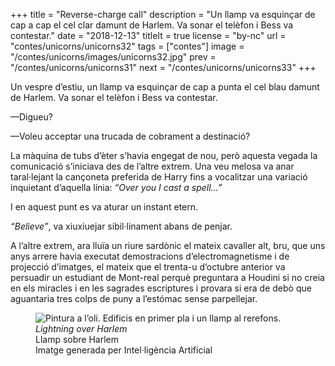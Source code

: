 +++
title = "Reverse-charge call"
description = "Un llamp va esquinçar de cap a cap el cel clar damunt de Harlem. Va sonar el telèfon i Bess va contestar."
date = "2018-12-13"
titleIt = true
license = "by-nc"
url = "contes/unicorns/unicorns32"
tags = ["contes"]
image = "/contes/unicorns/images/unicorns32.jpg"
prev = "/contes/unicorns/unicorns31"
next = "/contes/unicorns/unicorns33"
+++

Un vespre d’estiu, un llamp va esquinçar de cap a punta el cel blau damunt de Harlem. Va sonar el telèfon i Bess va contestar.

—Digueu?

—Voleu acceptar una trucada de cobrament a destinació?

La màquina de tubs d’èter s’havia engegat de nou, però aquesta vegada la comunicació s’iniciava des de l’altre extrem. Una veu melosa va anar taral·lejant la cançoneta preferida de Harry fins a vocalitzar una variació inquietant d’aquella línia: *“Over you I cast a spell…”*

I en aquest punt es va aturar un instant etern.

*“Believe”*, va xiuxiuejar sibil·linament abans de penjar.

A l’altre extrem, ara lluïa un riure sardònic el mateix cavaller alt, bru, que uns anys arrere havia executat demostracions d’electromagnetisme i de projecció d’imatges, el mateix que el trenta-u d’octubre anterior va persuadir un estudiant de Mont-real perquè preguntara a Houdini si no creia en els miracles i en les sagrades escriptures i provara si era de debò que aguantaria tres colps de puny a l’estómac sense parpellejar.

<figure class="illustration"><img src="/contes/unicorns/images/unicorns32.jpg" alt="Pintura a l’oli. Edificis en primer pla i un llamp al rerefons."><figcaption><em>Lightning over Harlem</em><br>Llamp sobre Harlem<br><span class="ai-disclaimer">Imatge generada per Intel·ligència Artificial</span></figcaption></figure>

